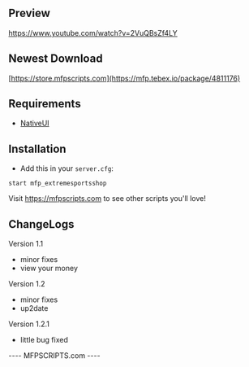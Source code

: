 ## Preview
https://www.youtube.com/watch?v=2VuQBsZf4LY 

## Newest Download   
[https://store.mfpscripts.com](https://mfp.tebex.io/package/4811176)
                                           

## Requirements
- [NativeUI](https://github.com/Guad/NativeUI/releases)

## Installation
- Add this in your `server.cfg`:

```
start mfp_extremesportsshop
```



Visit https://mfpscripts.com to see other scripts you'll love!


## ChangeLogs
Version 1.1
- minor fixes
- view your money

Version 1.2
- minor fixes
- up2date

Version 1.2.1
- little bug fixed

---- MFPSCRIPTS.com ----
